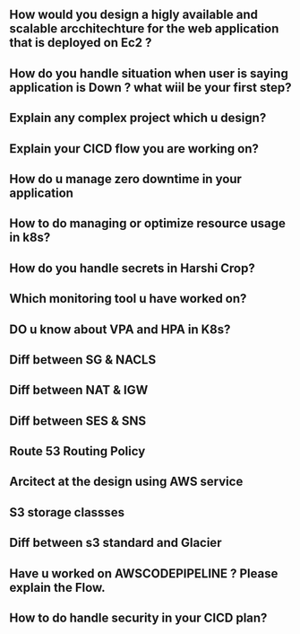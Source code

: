 ## How would you design a higly available and scalable arcchitechture for the web application that is deployed on Ec2 ?
## How do you handle situation when user is saying application is Down ? what wiil be your first step?
## Explain any complex project which u design?
## Explain your CICD flow you are working on?
## How do u manage zero downtime in your application
## How to do managing or optimize resource usage in k8s?
## How do you handle secrets in Harshi Crop?
## Which monitoring tool u have worked on?
## DO u know about VPA and HPA in K8s?
## Diff between SG & NACLS
## Diff between NAT & IGW 
## Diff between SES & SNS
## Route 53 Routing Policy
## Arcitect at the design using AWS service
## S3 storage classses
## Diff between s3 standard and Glacier
## Have u worked on AWSCODEPIPELINE ? Please explain the Flow.
## How to do handle security in your CICD plan?
